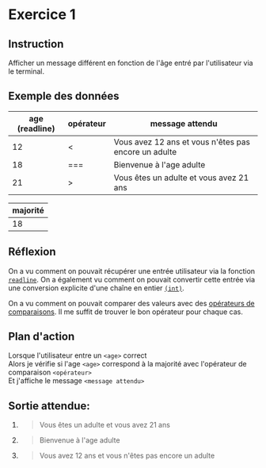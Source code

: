 # Exercice 1

## Instruction

Afficher un message différent en fonction de l'âge entré par l'utilisateur via
le terminal.

## Exemple des données

| age (readline) | opérateur | message attendu                                      |
| -------------- | --------- | ---------------------------------------------------- |
| 12             | <         | Vous avez 12 ans et vous n'êtes pas encore un adulte |
| 18             | ===       | Bienvenue à l'age adulte                             |
| 21             | >         | Vous êtes un adulte et vous avez 21 ans              |

| majorité |
| -------- |
| 18       |

## Réflexion

On a vu comment on pouvait récupérer une entrée utilisateur via la fonction
[`readline`](https://www.php.net/manual/fr/function.readline.php). On a
également vu comment on pouvait convertir cette entrée via une conversion
explicite d'une chaîne en entier [`(int)`](https://www.php.net/manual/fr/language.types.integer.php#language.types.integer.casting).

On a vu comment on pouvait comparer des valeurs avec des [opérateurs de comparaisons](https://www.php.net/manual/fr/language.operators.comparison.php).
Il me suffit de trouver le bon opérateur pour chaque cas.

## Plan d'action

Lorsque l'utilisateur entre un `<age>` correct  
Alors je vérifie si l'age `<age>` correspond à la majorité avec l'opérateur de comparaison `<opérateur>`  
Et j'affiche le message `<message attendu>`

## Sortie attendue:

1. > Vous êtes un adulte et vous avez 21 ans

2. > Bienvenue à l'age adulte

3. > Vous avez 12 ans et vous n'êtes pas encore un adulte
